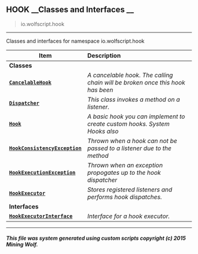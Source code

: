 ## HOOK __Classes and Interfaces __

>io.wolfscript.hook

---

Classes and interfaces for namespace io.wolfscript.hook

Item | Description   
--- | :--- 
__Classes__|
__[`CancelableHook`](CancelableHook.md)__ | _A cancelable hook. The calling chain will be broken once this hook has been_ 
__[`Dispatcher`](Dispatcher.md)__ | _This class invokes a method on a listener._ 
__[`Hook`](Hook.md)__ | _A basic hook you can implement to create custom hooks. System Hooks also_ 
__[`HookConsistencyException`](HookConsistencyException.md)__ | _Thrown when a hook can not be passed to a listener due to the method_ 
__[`HookExecutionException`](HookExecutionException.md)__ | _Thrown when an exception propogates up to the hook dispatcher_ 
__[`HookExecutor`](HookExecutor.md)__ | _Stores registered listeners and performs hook dispatches._ 
__Interfaces__|
__[`HookExecutorInterface`](HookExecutorInterface.md)__ | _Interface for a hook executor._ 



---



##### This file was system generated using custom scripts copyright (c) 2015 Mining Wolf.
	

